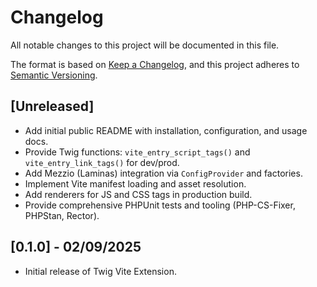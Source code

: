# Changelog

All notable changes to this project will be documented in this file.

The format is based on [Keep a Changelog](https://keepachangelog.com/en/1.0.0/),
and this project adheres to [Semantic Versioning](https://semver.org/spec/v2.0.0.html).

## [Unreleased]
- Add initial public README with installation, configuration, and usage docs.
- Provide Twig functions: `vite_entry_script_tags()` and `vite_entry_link_tags()` for dev/prod.
- Add Mezzio (Laminas) integration via `ConfigProvider` and factories.
- Implement Vite manifest loading and asset resolution.
- Add renderers for JS and CSS tags in production build.
- Provide comprehensive PHPUnit tests and tooling (PHP-CS-Fixer, PHPStan, Rector).

## [0.1.0] - 02/09/2025
- Initial release of Twig Vite Extension.
